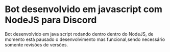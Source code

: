 <h1>Bot desenvolvido em javascript com NodeJS para Discord</h1>

<p>Bot desenvolvido em java script rodando dentro dentro do NodeJS, de momento está pausado o desenvolvimento mas funcional,sendo necessário somente revisões de versões.</p>
